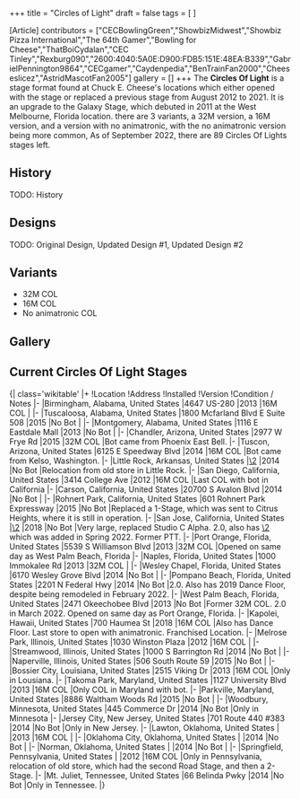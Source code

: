 +++
title = "Circles of Light"
draft = false
tags = [ ]

[Article]
contributors = ["CECBowlingGreen","ShowbizMidwest","Showbiz Pizza International","The 64th Gamer","Bowling for Cheese","ThatBoiCydalan","CEC Tinley","Rexburg090","2600:4040:5A0E:D900:FDB5:151E:48EA:B339","GabrielPennington9864","CECgamer","Caydenpedia","BenTrainFan2000","Cheeseslicez","AstridMascotFan2005"]
gallery = []
+++
The **Circles Of Light** is a stage format found at Chuck E. Cheese's locations which either opened with the stage or replaced a previous stage from August 2012 to 2021. It is an upgrade to the Galaxy Stage, which debuted in 2011 at the West Melbourne, Florida location. there are 3 variants, a 32M version, a 16M version, and a version with no animatronic, with the no animatronic version being more common, As of September 2022, there are 89 Circles Of Lights stages left.

##  History ## 
TODO: History

##  Designs ## 
TODO: Original Design, Updated Design #1, Updated Design #2

##  Variants ## 

* 32M COL
* 16M COL
* No animatronic COL

##  Gallery ## 


##  Current Circles Of Light Stages ## 
{| class='wikitable'
|+
!Location
!Address
!Installed
!Version
!Condition / Notes
|-
|Birmingham, Alabama, United States
|4647 US-280
|2013
|16M COL
|
|-
|Tuscaloosa, Alabama, United States
|1800 Mcfarland Blvd  E Suite 508
|2015
|No Bot
|
|-
|Montgomery, Alabama, United States
|1116 E Eastdale Mall
|2013
|No Bot
|
|-
|Chandler, Arizona, United States
|2977 W Frye Rd
|2015
|32M COL
|Bot came from Phoenix East Bell.
|-
|Tuscon, Arizona, United States
|6125 E Speedway Blvd
|2014
|16M COL
|Bot came from Kelso, Washington.
|-
|Little Rock, Arkansas, United States
|[\2](\1)
|2014
|No Bot
|Relocation from old store in Little Rock.
|-
|San Diego, California, United States
|3414 College Ave
|2012
|16M COL
|Last COL with bot in California
|-
|Carson, California, United States
|20700 S Avalon Blvd
|2014
|No Bot
|
|-
|Rohnert Park, California, United States
|601 Rohnert Park Expressway
|2015
|No Bot
|Replaced a 1-Stage, which was sent to Citrus Heights, where it is still in operation.
|-
|San Jose, California, United States
|[\2](\1)
|2018
|No Bot
|Very large, replaced Studio C Alpha. 2.0, also has [\2](\1) which was added in Spring 2022. Former PTT.
|-
|Port Orange, Florida, United States
|5539 S Williamson Blvd
|2013
|32M COL
|Opened on same day as West Palm Beach, Florida
|-
|Naples, Florida, United States
|1000 Immokalee Rd
|2013
|32M COL
|
|-
|Wesley Chapel, Florida, United States
|6170 Wesley Grove Blvd
|2014
|No Bot
|
|-
|Pompano Beach, Florida, United States
|2201 N Federal Hwy
|2014
|No Bot
|2.0. Also has 2019 Dance Floor, despite being remodeled in February 2022.
|-
|West Palm Beach, Florida, United States
|2471 Okeechobee Blvd
|2013
|No Bot
|Former 32M COL. 2.0 in March 2022. Opened on same day as Port Orange, Florida.
|-
|Kapolei, Hawaii, United States
|700 Haumea St
|2018
|16M COL
|Also has Dance Floor. Last store to open with animatronic. Franchised Location.
|-
|Melrose Park, Illinois, United States
|1030 Winston Plaza
|2012
|16M COL
|
|-
|Streamwood, Illinois, United States
|1000 S Barrington Rd
|2014
|No Bot
|
|-
|Naperville, Illinois, United States
|506 South Route 59
|2015
|No Bot
|
|-
|Bossier City, Louisiana, United States
|2515 Viking Dr
|2013
|16M COL
|Only in Lousiana.
|-
|Takoma Park, Maryland, United States
|1127 University Blvd
|2013
|16M COL
|Only COL in Maryland with bot.
|-
|Parkville, Maryland, United States
|8886 Waltham Woods Rd
|2015
|No Bot
|
|-
|Woodbury, Minnesota, United States
|445 Commerce Dr
|2014
|No Bot
|Only in Minnesota
|-
|Jersey City, New Jersey, United States
|701 Route 440 #383
|2014
|No Bot
|Only in New Jersey.
|-
|Lawton, Oklahoma, United States
|
|2013
|16M COL
|
|-
|Oklahoma City, Oklahoma, United States
|
|2014
|No Bot
|
|-
|Norman, Oklahoma, United States
|
|2014
|No Bot
|
|-
|Springfield, Pennsylvania, United States
|
|2012
|16M COL
|Only in Pennsylvania, relocation of old store, which had the second Road Stage, and then a 2-Stage.
|-
|Mt. Juliet, Tennessee, United States
|66 Belinda Pwky
|2014
|No Bot
|Only in Tennessee.
|}